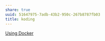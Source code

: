 ```yaml
---
share: true
uuid: 51647975-7adb-43b2-950c-267b8787fb03
title: koding
---
```

[Using Docker](https://www.koding.com/docs/stack-for-docker)